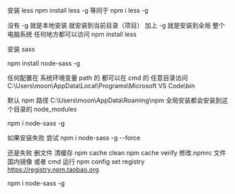安装 less
npm install less -g
等同于
npm i less -g

没有 -g 就是本地安装 就安装到当前目录（项目）
加上 -g 就是安装到全局 整个电脑系统 任何地方都可以访问
npm install less

安装 sass

npm install node-sass -g

任何配置在 系统环境变量 path 的 都可以在 cmd 的 任意目录访问
C:\Users\moon\AppData\Local\Programs\Microsoft VS Code\bin

默认 npm 路径 C:\Users\moon\AppData\Roaming\npm
全局安装都会安装到这个目录的 node_modules

npm i node-sass -g

如果安装失败 尝试
npm i node-sass -g --force

还是失败
删文件
清缓存
npm cache clean
npm cache verify
修改.npmrc 文件国内镜像
或者 cmd 运行
npm config set registry https://registry.npm.taobao.org

npm i node-sass -g
